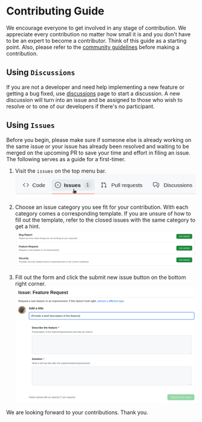 # Contributing Guide
We encourage everyone to get involved in any stage of contribution. We appreciate every contribution no matter how small it is and you don't have to be an expert to become a contributor. Think of this guide as a starting point. Also, please refer to the [community guidelines](community_guidelines.md) before making a contribution. 

## Using `Discussions`
If you are not a developer and need help implementing a new feature or getting a bug fixed, use [discussions](getting_help.md) page to start a discussion. A new discussion will turn into an issue and be assigned to those who wish to resolve or to one of our developers if there's no participant.

## Using `Issues`
Before you begin, please make sure if someone else is already working on the same issue or your issue has already been resolved and waiting to be merged on the upcoming PR to save your time and effort in filing an issue. The following serves as a guide for a first-timer.

1. Visit the `issues` on the top menu bar.
![alt text](../static/contributing_guide/contributing_guide_0.png)

2. Choose an issue category you see fit for your contribution. With each category comes a corresponding template. If you are unsure of how to fill out the template, refer to the closed issues with the same category to get a hint.
![alt text](../static/contributing_guide/contributing_guide_1.png)

3. Fill out the form and click the submit new issue button on the bottom right corner.
![alt text](../static/contributing_guide/contributing_guide_2.png)

We are looking forward to your contributions. Thank you.